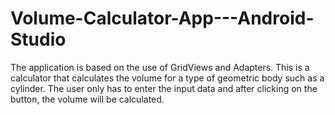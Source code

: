 # Volume-Calculator-App---Android-Studio
The application is based on the use of GridViews and Adapters. This is a calculator that calculates the volume for a type of geometric body such as a cylinder. The user only has to enter the input data and after clicking on the button, the volume will be calculated.
